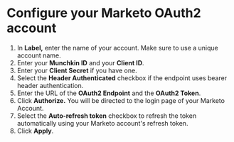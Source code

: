 # Configure your Marketo OAuth2 account

1. In **Label,** enter the name of your account. Make sure to use a unique account name.  
2. Enter your **Munchkin ID** and your **Client ID**.
3. Enter your **Client Secret** if you have one. 
4. Select the **Header Authenticated** checkbox if the endpoint uses bearer header authentication.
5. Enter the URL of the **OAuth2 Endpoint** and the **OAuth2 Token**.
6. Click **Authorize.** You will be directed to the login page of your Marketo Account.
7. Select the **Auto-refresh token** checkbox to refresh the token automatically using your Marketo account's refresh token. 
8. Click **Apply**.

